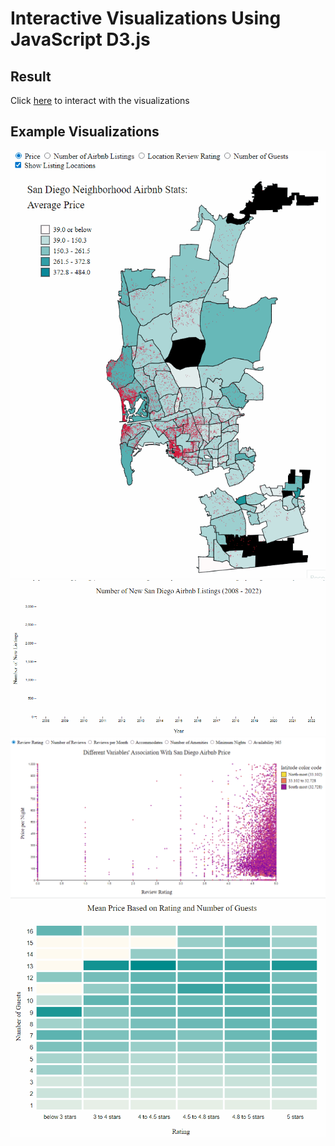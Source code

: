 # Interactive Visualizations Using JavaScript D3.js

## Result

Click [here](https://rawcdn.githack.com/ester-tsai/Airbnb-Visualizations-With-D3.js/main/SD_Airbnb_Data_Visualization.html) to interact with the visualizations

## Example Visualizations

<img src="images/Airbnb SD Neighborhood Map.gif?raw=true"/>

<img src="images/Airbnb Line Chart.gif?raw=true"/>

<img src="images/Airbnb Scatter Plot.gif?raw=true"/>

<img src="images/Airbnb Heat Map.gif?raw=true"/>
